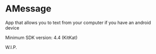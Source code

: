 # AMessage
App that allows you to text from your computer if you have an android device

Minimum SDK version: 4.4 (KitKat)

W.I.P.
